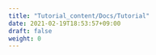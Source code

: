 ```yaml
---
title: "Tutorial_content/Docs/Tutorial"
date: 2021-02-19T18:53:57+09:00
draft: false
weight: 0
---
```


